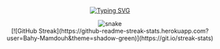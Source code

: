 <div align="center">
	
[![Typing SVG](https://readme-typing-svg.herokuapp.com?font=Architects+Daughter&color=7AF79A&size=30&lines=++Hey👋,+everyone..!;I'm+Learning+CyberSecurity...;Excited+about+Career...♡;Love+To+Learn+new+skills;Active+Learner/Researcher;Your+visit+means+a+lot...ღ;Thank+You+for+Watching..𓂀)](https://git.io/typing-svg)
<!--- snake -->
<div align="center">
  <img  src="https://github.com/1999AZZAR/1999AZZAR/blob/main/resources/img/grid-snake.svg\"
       alt="snake" /></a>
</div>
[![GitHub Streak](https://github-readme-streak-stats.herokuapp.com?user=Bahy-Mamdouh&theme=shadow-green)](https://git.io/streak-stats)
